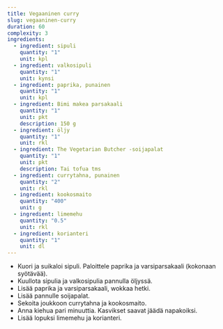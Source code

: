 ```yaml
---
title: Vegaaninen curry
slug: vegaaninen-curry
duration: 60
complexity: 3
ingredients:
  - ingredient: sipuli
    quantity: "1"
    unit: kpl
  - ingredient: valkosipuli
    quantity: "1"
    unit: kynsi
  - ingredient: paprika, punainen
    quantity: "1"
    unit: kpl
  - ingredient: Bimi makea parsakaali
    quantity: "1"
    unit: pkt
    description: 150 g
  - ingredient: öljy
    quantity: "1"
    unit: rkl
  - ingredient: The Vegetarian Butcher -soijapalat
    quantity: "1"
    unit: pkt
    description: Tai tofua tms
  - ingredient: currytahna, punainen
    quantity: "2"
    unit: rkl
  - ingredient: kookosmaito
    quantity: "400"
    unit: g
  - ingredient: limemehu
    quantity: "0.5"
    unit: rkl
  - ingredient: korianteri
    quantity: "1"
    unit: dl
---
```


- Kuori ja suikaloi sipuli. Paloittele paprika ja varsiparsakaali (kokonaan syötävää).
- Kuullota sipulia ja valkosipulia pannulla öljyssä.
- Lisää paprika ja varsiparsakaali, wokkaa hetki.
- Lisää pannulle soijapalat.
- Sekoita joukkoon currytahna ja kookosmaito.
- Anna kiehua pari minuuttia. Kasvikset saavat jäädä napakoiksi.
- Lisää lopuksi limemehu ja korianteri.